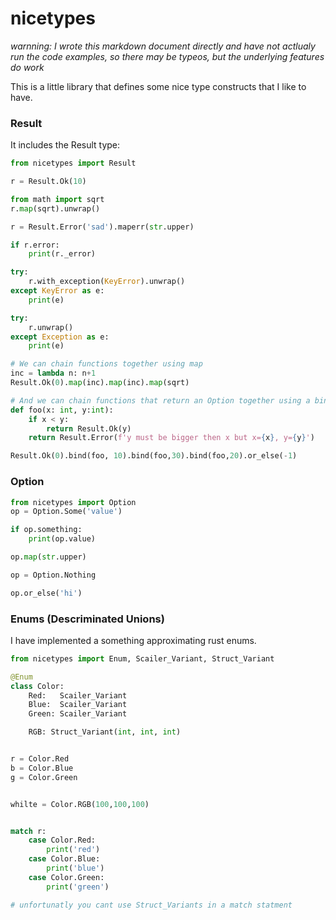 # nicetypes

_warnning: I wrote this markdown document directly and have not actlualy run the code examples, so there may be typeos, but the underlying features do work_

This is a little library that defines some nice type constructs that I like to have.


### Result 

It includes the Result type:
``` python
from nicetypes import Result

r = Result.Ok(10)

from math import sqrt
r.map(sqrt).unwrap()

r = Result.Error('sad').maperr(str.upper)

if r.error:
    print(r._error)

try:
    r.with_exception(KeyError).unwrap()
except KeyError as e:
    print(e)

try:
    r.unwrap()
except Exception as e:
    print(e)

# We can chain functions together using map
inc = lambda n: n+1
Result.Ok(0).map(inc).map(inc).map(sqrt)

# And we can chain functions that return an Option together using a bind
def foo(x: int, y:int):
    if x < y:
        return Result.Ok(y)
    return Result.Error(f'y must be bigger then x but x={x}, y={y}')

Result.Ok(0).bind(foo, 10).bind(foo,30).bind(foo,20).or_else(-1)
```


### Option
``` python
from nicetypes import Option
op = Option.Some('value')

if op.something:
    print(op.value)

op.map(str.upper)

op = Option.Nothing

op.or_else('hi')

```


### Enums (Descriminated Unions)

I have implemented a something approximating rust enums.

``` python
from nicetypes import Enum, Scailer_Variant, Struct_Variant

@Enum
class Color:
    Red:   Scailer_Variant
    Blue:  Scailer_Variant
    Green: Scailer_Variant

    RGB: Struct_Variant(int, int, int)


r = Color.Red
b = Color.Blue
g = Color.Green


whilte = Color.RGB(100,100,100)


match r:
    case Color.Red:
        print('red')
    case Color.Blue:
        print('blue')
    case Color.Green:
        print('green')

# unfortunatly you cant use Struct_Variants in a match statment

```
